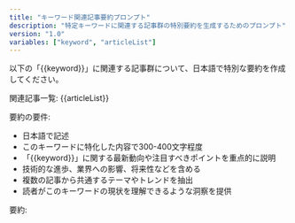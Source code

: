 ```yaml
---
title: "キーワード関連記事要約プロンプト"
description: "特定キーワードに関連する記事群の特別要約を生成するためのプロンプト"
version: "1.0"
variables: ["keyword", "articleList"]
---
```


以下の「{{keyword}}」に関連する記事群について、日本語で特別な要約を作成してください。

関連記事一覧:
{{articleList}}

要約の要件:
- 日本語で記述
- このキーワードに特化した内容で300-400文字程度
- 「{{keyword}}」に関する最新動向や注目すべきポイントを重点的に説明
- 技術的な進歩、業界への影響、将来性などを含める
- 複数の記事から共通するテーマやトレンドを抽出
- 読者がこのキーワードの現状を理解できるような洞察を提供

要約:
